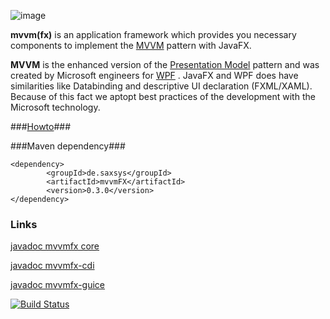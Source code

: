 ![image](http://www.buildpath.de/mvvm/mvvmfx.png)

__mvvm(fx)__ is an application framework which provides you necessary components to implement the [MVVM](../../wiki/MVVM "MVVM") pattern with JavaFX.

__MVVM__ is the enhanced version of the [Presentation Model](http://martinfowler.com/eaaDev/PresentationModel.html "Presentation Model") pattern and was created by Microsoft engineers for [WPF](http://msdn.microsoft.com/en-us/library/ms754130.aspx "WPF") . JavaFX and WPF does have similarities like Databinding and descriptive UI declaration (FXML/XAML). Because of this fact we aptopt best practices of the development with the Microsoft technology.

###[Howto](../../wiki "Howto")###

###Maven dependency###

```
<dependency>
		<groupId>de.saxsys</groupId>
		<artifactId>mvvmFX</artifactId>
		<version>0.3.0</version>
</dependency>
```

### Links

[javadoc mvvmfx core](http://sialcasa.github.io/mvvmFX/javadoc/0.3.0/mvvmfx/)

[javadoc mvvmfx-cdi](http://sialcasa.github.io/mvvmFX/javadoc/0.3.0/mvvmfx-cdi/)

[javadoc mvvmfx-guice](http://sialcasa.github.io/mvvmFX/javadoc/0.3.0/mvvmfx-guice/)

[![Build Status](https://travis-ci.org/sialcasa/mvvmFX.svg?branch=develop)](https://travis-ci.org/sialcasa/mvvmFX)
